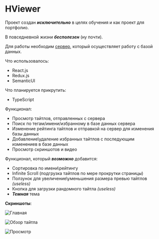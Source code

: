 # HViewer
Проект создан ***исключительно*** в целях обучения и как проект для портфолио.

В повседневной жизни ***бесполезен*** (ну почти).

Для работы необходим [сервер](https://github.com/NM5Reimu/HVServer), который осуществляет работу с базой данных.

Что использовалось:
- React.js
- Redux.js
- SemanticUI

Что планируется прикрутить:
- TypeScript

Функционал:
- Просмотр тайтлов, отправленных с сервера
- Поиск по тегам/имени/избранному в базе данных сервера
- Изменение рейтинга тайтлов и отправкой на сервер для изменения базы данных
- Добавление\удаление избранных тайтлов с последующим изменениев в базе данных
- Просмотр скриншотов и видео

Функционал, который ***возможно*** добавится:
- Сортировка по имени\рейтингу
- Infinite Scroll (подгрузка тайтлов по мере прокрутки страницы)
- Ползунок для увеличение\уменьшения размера превью тайтлов *(useless)*
- Кнопка для загрузки рандомного тайтла *(useless)*
- ***Темная*** тема

**Скриншоты**:


![Главная](https://i.imgur.com/8LKOM94.png)


![Обзор тайтла](https://i.imgur.com/nrOnPQG.png)


![Просмотр](https://i.imgur.com/dbn8wkm.png)
